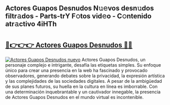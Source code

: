 ## Actores Guapos Desnudos N𝚞𝚎vos desn𝚞dos filtr𝚊dos - Parts-trY F𝚘tos vid𝚎o - C𝚘ntenido atr𝚊ctivo 4iHTh

# <h2><a href="http://mbdqpfx.tromn.icu/?c=Actores+Guapos+Desnudos">🔗👉👉👉 Actores Guapos Desnudos 🔗🔗</a></h2>

[![Actores Guapos Desnudos nuevo](https://i.imgur.com/pEAQMta.gif)](http://mbdqpfx.tromn.icu/?c=Actores+Guapos+Desnudos)
Actores Guapos Desnudos, un personaje complejo e intrigante, desafía las etiquetas simples. Su enfoque único para crear una presencia en la web ha fascinado y provocado observadores, generando debates sobre la privacidad, la expresión artística y las complejidades de las sociedades digitales. A pesar de la ambigüedad de sus planes futuros, su huella en la cultura en línea es imborrable. Con una determinación inquebrantable y un cautivador innegable, la presencia de Actores Guapos Desnudos en el mundo virtual es incontenible.

